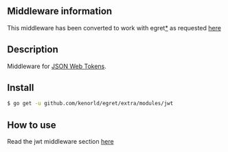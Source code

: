 ## Middleware information

This middleware has been converted to work with egret[*](https://github.com/auth0/go-jwt-middleware) as requested [here](https://github.com/kenorld/egret/issues/187)


## Description

Middleware for [JSON Web Tokens](https://jwt.io/).


## Install

```sh
$ go get -u github.com/kenorld/egret/extra/modules/jwt
```

## How to use

Read the jwt middleware section [here](https://kataras.gitbooks.io/egret/content/jwt.html)
